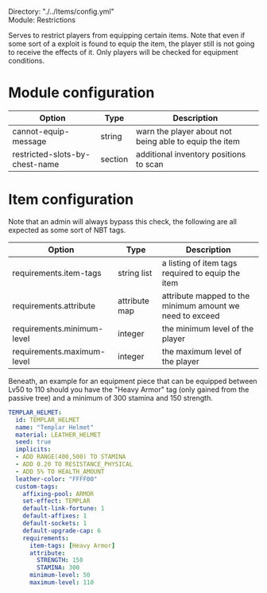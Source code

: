 Directory: "./../Items/config.yml"  
Module: Restrictions

Serves to restrict players from equipping certain items. Note that even if some sort of a exploit is found to equip the item, the player still is not going to receive the effects of it. Only players will be checked for equipment conditions.

# Module configuration

| Option | Type | Description |
|-|-|-|
| cannot-equip-message | string | warn the player about not being able to equip the item |
| restricted-slots-by-chest-name | section | additional inventory positions to scan |

# Item configuration 

Note that an admin will always bypass this check, the following are all expected as some sort of NBT tags.

| Option | Type | Description |
|-|-|-|
| requirements.item-tags | string list | a listing of item tags required to equip the item |
| requirements.attribute | attribute map | attribute mapped to the minimum amount we need to exceed |
| requirements.minimum-level | integer | the minimum level of the player |
| requirements.maximum-level | integer | the maximum level of the player |

Beneath, an example for an equipment piece that can be equipped between Lv50 to 110 should you have the "Heavy Armor" tag (only gained from the passive tree) and a minimum of 300 stamina and 150 strength.

```yml
TEMPLAR_HELMET:
  id: TEMPLAR_HELMET
  name: "Templar Helmet"
  material: LEATHER_HELMET
  seed: true
  implicits:
  - ADD RANGE(400,500) TO STAMINA
  - ADD 0.20 TO RESISTANCE_PHYSICAL
  - ADD 5% TO HEALTH_AMOUNT
  leather-color: "FFFF00"
  custom-tags:
    affixing-pool: ARMOR
    set-effect: TEMPLAR 
    default-link-fortune: 1
    default-affixes: 1
    default-sockets: 1
    default-upgrade-cap: 6
    requirements:
      item-tags: [Heavy Armor]
      attribute:
        STRENGTH: 150
        STAMINA: 300
      minimum-level: 50
      maximum-level: 110
    
```